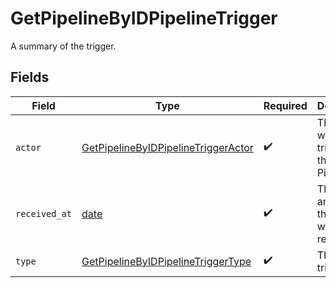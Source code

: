 # GetPipelineByIDPipelineTrigger

A summary of the trigger.


## Fields

| Field                                                                                                 | Type                                                                                                  | Required                                                                                              | Description                                                                                           |
| ----------------------------------------------------------------------------------------------------- | ----------------------------------------------------------------------------------------------------- | ----------------------------------------------------------------------------------------------------- | ----------------------------------------------------------------------------------------------------- |
| `actor`                                                                                               | [GetPipelineByIDPipelineTriggerActor](../../models/operations/getpipelinebyidpipelinetriggeractor.md) | :heavy_check_mark:                                                                                    | The user who triggered the Pipeline.                                                                  |
| `received_at`                                                                                         | [date](https://docs.python.org/3/library/datetime.html#date-objects)                                  | :heavy_check_mark:                                                                                    | The date and time the trigger was received.                                                           |
| `type`                                                                                                | [GetPipelineByIDPipelineTriggerType](../../models/operations/getpipelinebyidpipelinetriggertype.md)   | :heavy_check_mark:                                                                                    | The type of trigger.                                                                                  |